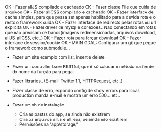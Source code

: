OK	- Fazer allJS compilado e cacheado
OK	- Fazer classe File que cuida de arquivos
OK	- Fazer allCSS compilado e cacheado
OK	- Fazer interface de cache simples, para que possa ser apenas habilitado para a devida rota e o resto o framework cuida
OK	- Fazer interface de redirects pelas rotas ou url explicita
OK	- Fazer driver de mysql e conexões.. Não conectando em rotas que não precisam de banco(imagens redimensionadas, arquivos download, allJS, allCSS, etc..)
OK	- Fazer rota para forçar download
OK	- Fazer interface de session/cookie
OK	- MAIN GOAL: Configurar um git que pegue o framework como submodule...

- Fazer um site exemplo com list, insert e delete
- Fazer um controller base RESTful, que é só colocar o método na frente do nome da função para pegar
- Fazer libraries.. (E-mail, Twitter 1.1, HTTPRequest, etc..)
- Fazer classe de erro, expondo config de show errors para local, production manda e-mail e mostra um erro 500... etc..





- Fazer um sh de instalação
	- Cria as pastas do app, se ainda não existirem
	- Cria os arquivos all.js e all.less, se ainda não existirem
	- Permissões na 'app/storage/'